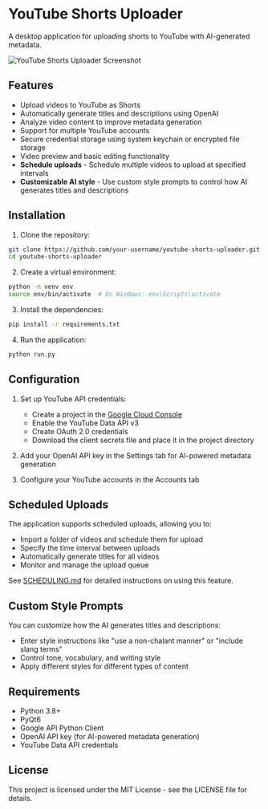 # YouTube Shorts Uploader

A desktop application for uploading shorts to YouTube with AI-generated metadata.

![YouTube Shorts Uploader Screenshot](docs/images/app_screenshot.png)

## Features

- Upload videos to YouTube as Shorts
- Automatically generate titles and descriptions using OpenAI
- Analyze video content to improve metadata generation
- Support for multiple YouTube accounts
- Secure credential storage using system keychain or encrypted file storage
- Video preview and basic editing functionality
- **Schedule uploads** - Schedule multiple videos to upload at specified intervals
- **Customizable AI style** - Use custom style prompts to control how AI generates titles and descriptions

## Installation

1. Clone the repository:
```bash
git clone https://github.com/your-username/youtube-shorts-uploader.git
cd youtube-shorts-uploader
```

2. Create a virtual environment:
```bash
python -m venv env
source env/bin/activate  # On Windows: env\Scripts\activate
```

3. Install the dependencies:
```bash
pip install -r requirements.txt
```

4. Run the application:
```bash
python run.py
```

## Configuration

1. Set up YouTube API credentials:
   - Create a project in the [Google Cloud Console](https://console.cloud.google.com/)
   - Enable the YouTube Data API v3
   - Create OAuth 2.0 credentials
   - Download the client secrets file and place it in the project directory

2. Add your OpenAI API key in the Settings tab for AI-powered metadata generation

3. Configure your YouTube accounts in the Accounts tab

## Scheduled Uploads

The application supports scheduled uploads, allowing you to:
- Import a folder of videos and schedule them for upload
- Specify the time interval between uploads
- Automatically generate titles for all videos
- Monitor and manage the upload queue

See [SCHEDULING.md](SCHEDULING.md) for detailed instructions on using this feature.

## Custom Style Prompts

You can customize how the AI generates titles and descriptions:
- Enter style instructions like "use a non-chalant manner" or "include slang terms"
- Control tone, vocabulary, and writing style
- Apply different styles for different types of content

## Requirements

- Python 3.8+
- PyQt6
- Google API Python Client
- OpenAI API key (for AI-powered metadata generation)
- YouTube Data API credentials

## License

This project is licensed under the MIT License - see the LICENSE file for details. 